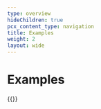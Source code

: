 ```yaml
---
type: overview
hideChildren: true
pcx_content_type: navigation
title: Examples
weight: 2
layout: wide
---
```


# Examples

{{<list-examples>}}
